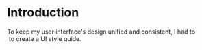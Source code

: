 # Introduction 

To keep my user interface's design unified and consistent, I had to  to create a UI style guide. 